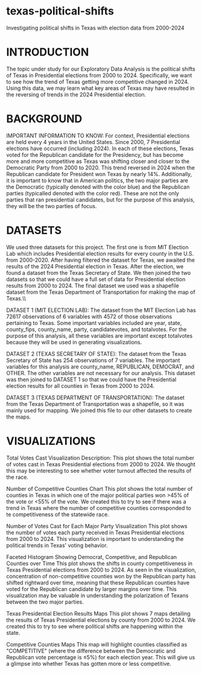 # texas-political-shifts
Investigating political shifts in Texas with election data from 2000-2024

# INTRODUCTION
The topic under study for our Exploratory Data Analysis is the political shifts of Texas in Presidential elections from 2000 to 2024. Specifically, we want to see how the trend of Texas getting more competitive changed in 2024. Using this data, we may learn what key areas of Texas may have resulted in the reversing of trends in the 2024 Presidential election.

# BACKGROUND
IMPORTANT INFORMATION TO KNOW: For context, Presidential elections are held every 4 years in the United States. Since 2000, 7 Presidential elections have occurred (including 2024). In each of these elections, Texas voted for the Republican candidate for the Presidency, but has become more and more competitive as Texas was shifting closer and closer to the Democratic Party from 2000 to 2020. This trend reversed in 2024 when the Republican candidate for President won Texas by nearly 14%. Additionally, it is important to know that in American politics, the two major parties are the Democratic (typically denoted with the color blue) and the Republican parties (typicalled denoted with the color red). These are not the only parties that ran presidential candidates, but for the purpose of this analysis, they will be the two parties of focus.

# DATASETS
We used three datasets for this project. The first one is from MIT Election Lab which includes Presidential election results for every county in the U.S. from 2000-2020. After having filtered the dataset for Texas, we awaited the results of the 2024 Presidential election in Texas. After the election, we found a dataset from the Texas Secretary of State. We then joined the two datasets so that we could have a full set of data for Presidential election results from 2000 to 2024. The final dataset we used was a shapefile dataset from the Texas Department of Transportation for making the map of Texas.\\\\

DATASET 1 (MIT ELECTION LAB): The dataset from the MIT Election Lab has 72617 observations of 6 variables with 4572 of those observations pertaining to Texas. Some important variables included are year, state, county_fips, county_name, party, candidatevotes, and totalvotes. For the purpose of this analysis, all these variables are important except totalvotes because they will be used in generating visualizations.

DATASET 2 (TEXAS SECRETARY OF STATE): The dataset from the Texas Secretary of State has 254 observations of 7 variables. The important variables for this analysis are county_name, REPUBLICAN, DEMOCRAT, and OTHER. The other variables are not necessary for our analysis. This dataset was then joined to DATASET 1 so that we could have the Presidential election results for all counties in Texas from 2000 to 2024.

DATASET 3 (TEXAS DEPARTMENT OF TRANSPORTATION): The dataset from the Texas Department of Transportation was a shapefile, so it was mainly used for mapping. We joined this file to our other datasets to create the maps.

# VISUALIZATIONS
Total Votes Cast Visualization Description: 
This plot shows the total number of votes cast in Texas Presidential elections from 2000 to 2024. We thought this may be interesting to see whether voter turnout affected the results of the race.

Number of Competitive Counties Chart
This plot shows the total number of counties in Texas in which one of the major political parties won >45% of the vote or <55% of the vote. We created this to try to see if there was a trend in Texas where the number of competitive counties corresponded to te competitiveness of the statewide race.

Number of Votes Cast for Each Major Party Visualization
This plot shows the number of votes each party received in Texas Presidential elections from 2000 to 2024. This visualization is important to understanding the political trends in Texas' voting behavior.

Faceted Histogram Showing Democrat, Competitive, and Republican Counties over Time
This plot shows the shifts in county competitiveness in Texas Presidential elections from 2000 to 2024. As seen in the visualization, concentration of non-competitive counties won by the Republican party has shifted rightward over time, meaning that these Republican counties have voted for the Republican candidate by larger margins over time. This visualization may be valuable in understanding the polarization of Texans between the two major parties.

Texas Presidential Election Results Maps
This plot shows 7 maps detailing the results of Texas Presidential elections by county from 2000 to 2024. We created this to try to see where political shifts are happening within the state.

Competitive Counties Maps
This map will highlight counties classified as "COMPETITIVE" (where the difference between the Democratic and Republican vote percentage is ≤5%) for each election year. This will give us a glimpse into whether Texas has gotten more or less competitive.
